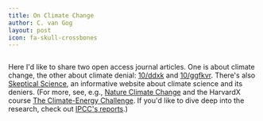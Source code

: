 ```yaml
---
title: On Climate Change
author: C. van Gog
layout: post
icon: fa-skull-crossbones
---
```

<span class="image left"><img src="{{ 'assets/images/elephants-4502268_1920.jpg' | relative_url }}" alt="" /></span>

<p>Here I'd like to share two open access journal articles. One is about climate change, the other about climate denial: <a href="https://doi.org/ddxk">10/ddxk</a> and <a href="https://doi.org/ggfkvr">10/ggfkvr</a>. There's also <a href="https://www.skepticalscience.com/">Skeptical Science</a>, an informative website about climate science and its deniers. (For more, see, e.g., <a href="https://www.nature.com/nclimate/">Nature Climate Change</a> and the HarvardX course <a href="https://online-learning.harvard.edu/course/climate-energy-challenge-0?delta=0">The Climate-Energy Challenge</a>. If you'd like to dive deep into the research, check out <a href="https://www.ipcc.ch/reports/">IPCC's reports</a>.) </p>
